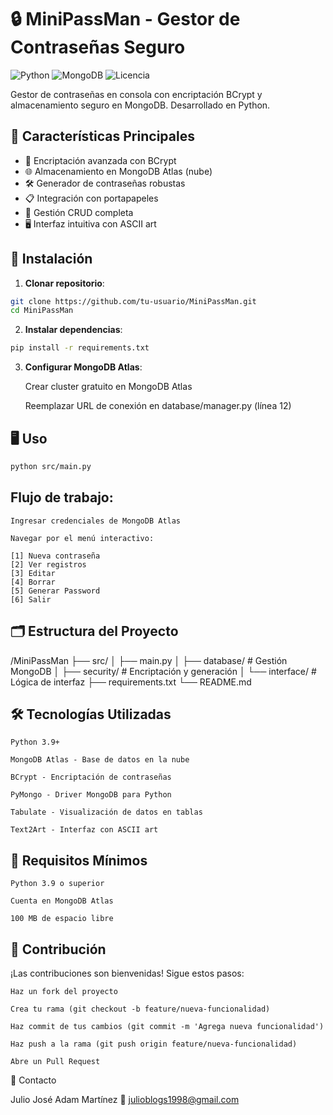 # 🔒 MiniPassMan - Gestor de Contraseñas Seguro

![Python](https://img.shields.io/badge/Python-3.9%2B-blue)
![MongoDB](https://img.shields.io/badge/MongoDB-Atlas-green)
![Licencia](https://img.shields.io/badge/Licencia-MIT-orange)

Gestor de contraseñas en consola con encriptación BCrypt y almacenamiento seguro en MongoDB. Desarrollado en Python.

## 🌟 Características Principales

- 🔐 Encriptación avanzada con BCrypt
- 🌐 Almacenamiento en MongoDB Atlas (nube)
- 🛠 Generador de contraseñas robustas
- 📋 Integración con portapapeles
- 📂 Gestión CRUD completa
- 🖥 Interfaz intuitiva con ASCII art

## 🚀 Instalación

1. **Clonar repositorio**:
```bash
git clone https://github.com/tu-usuario/MiniPassMan.git
cd MiniPassMan
```
2. **Instalar dependencias**:

```bash
pip install -r requirements.txt
```
3. **Configurar MongoDB Atlas**:

    Crear cluster gratuito en MongoDB Atlas

    Reemplazar URL de conexión en database/manager.py (línea 12)

## 🖥 Uso
```bash
python src/main.py
```
## Flujo de trabajo:

    Ingresar credenciales de MongoDB Atlas

    Navegar por el menú interactivo:

    [1] Nueva contraseña
    [2] Ver registros
    [3] Editar
    [4] Borrar
    [5] Generar Password
    [6] Salir

## 🗂 Estructura del Proyecto

/MiniPassMan
├── src/
│   ├── main.py
│   ├── database/       # Gestión MongoDB
│   ├── security/       # Encriptación y generación
│   └── interface/      # Lógica de interfaz
├── requirements.txt
└── README.md

## 🛠 Tecnologías Utilizadas

    Python 3.9+

    MongoDB Atlas - Base de datos en la nube

    BCrypt - Encriptación de contraseñas

    PyMongo - Driver MongoDB para Python

    Tabulate - Visualización de datos en tablas

    Text2Art - Interfaz con ASCII art

## 🔧 Requisitos Mínimos

    Python 3.9 o superior

    Cuenta en MongoDB Atlas

    100 MB de espacio libre

## 🤝 Contribución

¡Las contribuciones son bienvenidas! Sigue estos pasos:

    Haz un fork del proyecto

    Crea tu rama (git checkout -b feature/nueva-funcionalidad)

    Haz commit de tus cambios (git commit -m 'Agrega nueva funcionalidad')

    Haz push a la rama (git push origin feature/nueva-funcionalidad)

    Abre un Pull Request


📧 Contacto

Julio José Adam Martínez
📩 julioblogs1998@gmail.com
